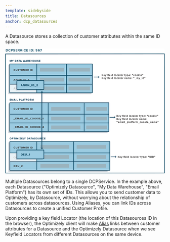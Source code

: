 ```yaml
---
template: sidebyside
title: Datasources
anchor: dcp_datasources
---
```


A Datasource stores a collection of customer attributes within the same ID space.

<img src="/assets/img/dcp/Datasource.png">

Multiple Datasources belong to a single DCPService. In the example above, each Datasource ("Optimizely Datasource", "My Data Warehouse", "Email Platform") has its own set of IDs. This allows you to send customer data to Optimizely, by Datasource, without worrying about the relationship of customers across datasources. Using Aliases, you can link IDs across Datasources to create a unified Customer Profile.

Upon providing a key field Locator (the location of this Datasources ID in the browser), the Optimizely client will make [Alias](/rest/customer_profiles#alias) links between customer attributes for a Datasource and the Optimizely Datasource when we see Keyfield Locators from different Datasources on the same device.
